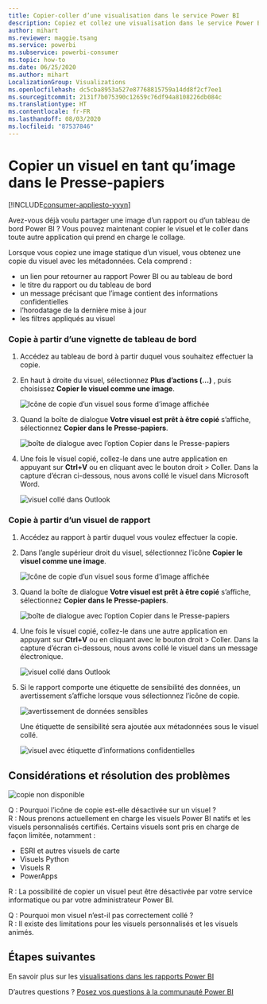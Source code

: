 ```yaml
---
title: Copier-coller d’une visualisation dans le service Power BI
description: Copiez et collez une visualisation dans le service Power BI.
author: mihart
ms.reviewer: maggie.tsang
ms.service: powerbi
ms.subservice: powerbi-consumer
ms.topic: how-to
ms.date: 06/25/2020
ms.author: mihart
LocalizationGroup: Visualizations
ms.openlocfilehash: dc5cba8953a527e87768815759a14dd8f2cf7ee1
ms.sourcegitcommit: 2131f7b075390c12659c76df94a8108226db084c
ms.translationtype: HT
ms.contentlocale: fr-FR
ms.lasthandoff: 08/03/2020
ms.locfileid: "87537846"
---
```

# <a name="copy-a-visual-as-an-image-to-your-clipboard"></a>Copier un visuel en tant qu’image dans le Presse-papiers

[!INCLUDE[consumer-appliesto-yyyn](../includes/consumer-appliesto-yyyn.md)]

Avez-vous déjà voulu partager une image d’un rapport ou d’un tableau de bord Power BI ? Vous pouvez maintenant copier le visuel et le coller dans toute autre application qui prend en charge le collage. 

Lorsque vous copiez une image statique d’un visuel, vous obtenez une copie du visuel avec les métadonnées. Cela comprend :
* un lien pour retourner au rapport Power BI ou au tableau de bord
* le titre du rapport ou du tableau de bord
* un message précisant que l’image contient des informations confidentielles
* l’horodatage de la dernière mise à jour
* les filtres appliqués au visuel

### <a name="copy-from-a-dashboard-tile"></a>Copie à partir d’une vignette de tableau de bord

1. Accédez au tableau de bord à partir duquel vous souhaitez effectuer la copie.

2. En haut à droite du visuel, sélectionnez **Plus d’actions (…)** , puis choisissez **Copier le visuel comme une image**. 

    ![Icône de copie d’un visuel sous forme d’image affichée](media/end-user-copy-paste/power-bi-copy-dashboard.png)

3. Quand la boîte de dialogue **Votre visuel est prêt à être copié** s’affiche, sélectionnez **Copier dans le Presse-papiers**.

    ![boîte de dialogue avec l’option Copier dans le Presse-papiers](media//end-user-copy-paste/power-bi-copied.png)

4. Une fois le visuel copié, collez-le dans une autre application en appuyant sur **Ctrl+V** ou en cliquant avec le bouton droit > Coller. Dans la capture d’écran ci-dessous, nous avons collé le visuel dans Microsoft Word. 

    ![visuel collé dans Outlook](media//end-user-copy-paste/power-bi-paste-word.png)

### <a name="copy-from-a-report-visual"></a>Copie à partir d’un visuel de rapport 

1. Accédez au rapport à partir duquel vous voulez effectuer la copie.

2. Dans l’angle supérieur droit du visuel, sélectionnez l’icône **Copier le visuel comme une image**. 

    ![Icône de copie d’un visuel sous forme d’image affichée](media/end-user-copy-paste/power-bi-copy-icon.png)

3. Quand la boîte de dialogue **Votre visuel est prêt à être copié** s’affiche, sélectionnez **Copier dans le Presse-papiers**.

    ![boîte de dialogue avec l’option Copier dans le Presse-papiers](media//end-user-copy-paste/power-bi-copied.png)


4. Une fois le visuel copié, collez-le dans une autre application en appuyant sur **Ctrl+V** ou en cliquant avec le bouton droit > Coller. Dans la capture d’écran ci-dessous, nous avons collé le visuel dans un message électronique.

    ![visuel collé dans Outlook](media//end-user-copy-paste/power-bi-copy-email.png)

5. Si le rapport comporte une étiquette de sensibilité des données, un avertissement s’affiche lorsque vous sélectionnez l’icône de copie.  

    ![avertissement de données sensibles](media//end-user-copy-paste/power-bi-sensitive.png)

    Une étiquette de sensibilité sera ajoutée aux métadonnées sous le visuel collé. 

    ![visuel avec étiquette d’informations confidentielles](media//end-user-copy-paste/power-bi-confidential.png)



## <a name="considerations-and-troubleshooting"></a>Considérations et résolution des problèmes

   ![copie non disponible](media//end-user-copy-paste/power-bi-copy-grey.png)


Q : Pourquoi l’icône de copie est-elle désactivée sur un visuel ?    
R : Nous prenons actuellement en charge les visuels Power BI natifs et les visuels personnalisés certifiés. Certains visuels sont pris en charge de façon limitée, notamment : 
- ESRI et autres visuels de carte 
- Visuels Python 
- Visuels R 
- PowerApps    

R : La possibilité de copier un visuel peut être désactivée par votre service informatique ou par votre administrateur Power BI.


Q : Pourquoi mon visuel n’est-il pas correctement collé ?    
R : Il existe des limitations pour les visuels personnalisés et les visuels animés. 



## <a name="next-steps"></a>Étapes suivantes
En savoir plus sur les [visualisations dans les rapports Power BI](end-user-visual-type.md)

D’autres questions ? [Posez vos questions à la communauté Power BI](https://community.powerbi.com/)

